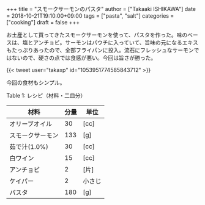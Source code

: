 +++
title = "スモークサーモンのパスタ"
author = ["Takaaki ISHIKAWA"]
date = 2018-10-21T19:10:00+09:00
tags = ["pasta", "salt"]
categories = ["cooking"]
draft = false
+++

お土産として買ってきたスモークサーモンを使って、パスタを作った。味のベースは、塩とアンチョビ。サーモンはパウチに入っていて、旨味の元になるエキスもたっぷりあったので、全部フライパンに投入。流石にフレッシュなサーモンではないので、硬さの点では食感が悪い。今回は旨さが勝った。  

{{< tweet user="takaxp" id="1053951774585843712" >}}  

今回の食材もシンプル。  

<div class="table-caption">
  <span class="table-number">Table 1</span>:
  レシピ（材料・二皿分）
</div>

| 材料      | 分量 | 単位 |
|---------|----|----|
| オリーブオイル | 30  | [cc] |
| スモークサーモン | 133 | [g]  |
| 茹で汁(1.0%) | 30  | [cc] |
| 白ワイン  | 15  | [cc] |
| アンチョビ | 2   | [片] |
| ケイパー  | 2   | 小さじ |
| パスタ    | 180 | [g]  |